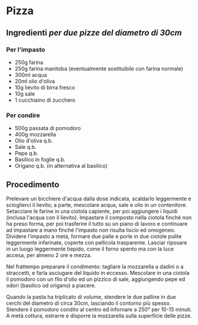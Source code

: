 # Pizza

## Ingredienti *per due pizze del diametro di 30cm*

### Per l'impasto

- 250g farina
- 250g farina manitoba (eventualmente sostituibile con farina normale)
- 300ml acqua
- 20ml olio d'oliva
- 10g lievito di birra fresco
- 10g sale
- 1 cucchiaino di zucchero

### Per condire

- 500g passata di pomodoro
- 400g mozzarella
- Olio d'oliva q.b.
- Sale q.b.
- Pepe q.b.
- Basilico in foglie q.b.
- Origano q.b. (in alternativa al basilico)

## Procedimento

Prelevare un bicchiere d'acqua dalla dose indicata, scaldarlo leggermente e scioglierci il lievito; a parte, mescolare acqua, sale e olio in un contenitore. Setacciare le farine in una ciotola capiente, per poi aggiungere i liquidi (inclusa l'acqua con il lievito). Impastare il composto nella ciotola finché non ha preso forma, per poi trasferire il tutto su un piano di lavoro e continuare ad impastare a mano finché l'impasto non risulta liscio ed omogeneo. Dividere l'impasto a metà, formare due palle e porle in due ciotole pulite leggermente infarinate, coperte con pellicola trasparente. Lasciar riposare in un luogo leggermente tiepido, come il forno spento ma con la luce accesa, per almeno 2 ore e mezza.

Nel frattempo preparare il condimento: tagliare la mozzarella a dadini o a straccetti, e farla asciugare del liquido in eccesso. Mescolare in una ciotola il pomodoro con un filo d'olio ed un pizzico di sale, aggiungendo pepe ed odori (basilico od origano) a piacere.

Quando la pasta ha triplicato di volume, stendere le due palline in due cerchi del diametro di circa 30cm, lasciando il contorno più spesso. Stendere il pomodoro condito al centro ed infornare a 250° per 10-15 minuti. A metà cottura, estrarre e disporre la mozzarella sulla superficie delle pizze.